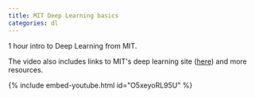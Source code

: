 ```yaml
---
title: MIT Deep Learning basics
categories: dl
---
```


1 hour intro to Deep Learning from MIT.

<!-- - -->

The video also includes links to MIT's deep learning site ([here](https://deeplearning.mit.edu/)) and more resources.

{% include embed-youtube.html id="O5xeyoRL95U" %}